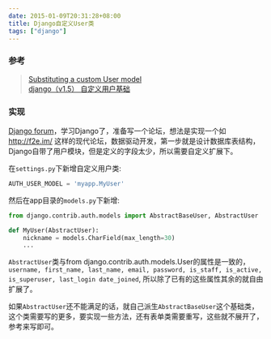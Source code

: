 ```yaml
---
date: 2015-01-09T20:31:28+08:00
title: Django自定义User类
tags: ["django"]
---
```


### 参考

> [Substituting a custom User model](https://docs.djangoproject.com/en/1.5/ref/contrib/auth/#django.contrib.auth.models.User)  
> [django（v1.5） 自定义用户基础](http://django-china.cn/topic/133/)

### 实现

[Django forum](https://github.com/zhu327/forum)，学习Django了，准备写一个论坛，想法是实现一个如 <http://f2e.im/> 这样的现代论坛，数据驱动开发，第一步就是设计数据库表结构，Django自带了用户模块，但是定义的字段太少，所以需要自定义扩展下。

在`settings.py`下新增自定义用户类:
<!--more-->

```python
AUTH_USER_MODEL = 'myapp.MyUser'
```

然后在app目录的`models.py`下新增:

```python
from django.contrib.auth.models import AbstractBaseUser, AbstractUser

def MyUser(AbstractUser):
    nickname = models.CharField(max_length=30)
    ...
```

`AbstractUser`类与from django.contrib.auth.models.User的属性是一致的，`username, first_name, last_name, email, password, is_staff, is_active, is_superuser, last_login date_joined`, 所以除了已有的这些属性其余的就自由扩展了。

如果`AbstractUser`还不能满足的话，就自己派生`AbstractBaseUser`这个基础类，这个类需要写的更多，要实现一些方法，还有表单类需要重写，这些就不展开了，参考来写即可。
